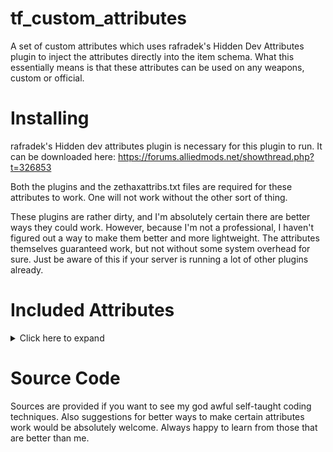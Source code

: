 # tf_custom_attributes
A set of custom attributes which uses rafradek's Hidden Dev Attributes plugin to inject the attributes directly into the item schema. What this essentially means is that these attributes can be used on any weapons, custom or official.

# Installing

rafradek's Hidden dev attributes plugin is necessary for this plugin to run. It can be downloaded here: https://forums.alliedmods.net/showthread.php?t=326853

Both the plugins and the zethaxattribs.txt files are required for these attributes to work. One will not work without the other sort of thing.

These plugins are rather dirty, and I'm absolutely certain there are better ways they could work. However, because I'm not a professional, I haven't figured out a way to make them better and more lightweight. The attributes themselves guaranteed work, but not without some system overhead for sure. Just be aware of this if your server is running a lot of other plugins already.

# Included Attributes

<details> <p>
  <summary> Click here to expand </summary>

```
"fire rate bonus after deploy" #5201
  Grants the given weapon a given fire rate bonus for the first 3 seconds after deploying
    0.75 = 25% fire rate bonus for the first 3 seconds after deploying
  TO DO: Make a convar that controls duration

"fire rate bonus on primary" #5200
  Grants your primary weapon the given fire rate bonus
    0.9 = 10% fire rate bonus on the primary weapon

"reload rate bonus on primary" #4999
  Grants your primary weapon the given reload rate bonus
    0.9 = 10% reload rate bonus on the primary weapon
 
"kill with any weapon reloads" #5204
  Instantly reloads the given amount of ammo into a weapon's clip on kill, regardless of what weapon got the kill. 
    2 = 2 rounds loaded into the clip.
  Respects "While Active" rules.

"percent damage done heals" #5205
  A given percent of damage dealt is returned as health. 
    0.25 = 25% damage returned as health
    
"heal for healing done" #5206
  A given percent of healing done to other players is returned as health.
    0.25 = 25% healing done restores health

"bullets ignite at close range" #5207
  Allows a weapon to ignite enemies for a given duration if they are within 500 HU.
    2 = 2 seconds of burn
  TO DO: Make a convar that controls range of ignition

"damage resistance while aiming" #5208
  Multiplies damage taken by the given value while aiming the sniper rifle/spinning the minigun.
    0.8 = 20% damage resistance while aiming/spun up

"ramping damage resistance while aiming" #5209
  Same as above, but instead ramps up over the course of 2 seconds after aiming/spinning up.
    0.8 = 20% damage resistance at maximum
  This damage resistance will decay while being healed, at the same rate as it ramps up.

"speed bonus while capping" #5210
  Multiplies movement speed by the given amount while doing an objective (capturing a point, carrying the intelligence, etc.)
    1.15 = 15% movement speed bonus while capping

"healing bonus with reduced health" #5211
  Multiplies healing received by the given amount, scaling with current health compared to maximum health.
    0.2 = 20% maximum healing bonus
    -0.2 = = 20% maximum healing penalty

"damage penalty after sticky arm" #5212
  Multiplies damage dealt by the given amount for the first second after the most recent stickybomb fired arms.
    0.8 = 20% damage penalty for the first second after arming
  TO DO: Make a convar that allows for adjusting duration

"crit vs gassed players" #5213
  Does what it says on the tin.
    1 = Enabled
 
"damage resistance while disguised" #5214
  Multiplies damage taken by the given amount while disguised.
    0.8 = 20% damage resistance while disguised

"reduce ubercharge build rate above threshold" #5215
  Reduces ubercharge build rate by 50% when patient is above the given overheal amount.
    1.2 = 120% health, or 20% overheal on a patient, will halve build rate.
  This will not overwrite the default build rate penalty when a patient is above 142.5% health.

"decaying dmg penalty after sticky arm" #5216
  Multiplies damage dealt by the given amount for the first second after the most recent stickybomb fired arms.
  This multiplier will scale down linearly over the first second after firing.
    0.8 = 20% decaying damage penalty

"remove overheal on hit" #5217
  Adds the victim's overhealed health to damage dealt.
    1 = Enabled

"apply healing received penalty on hit" #5218
  Inflicts a healing debuff on the victim for 5 seconds. This debuff multiplies healing received by the given amount. Applies to mediguns, dispensers, and medkits.
    0.8 = 20% reduction in healing for 5 seconds.
  TO DO: Make a convar for adjusting the duration

"damage bonus vs stunned players" #5219
  Multiplies damage dealt to slowed or stunned players. 
    1.2 = 20% damage bonus vs stunned players
 
"speed boost on hit burning player" #5220
  Grants a speed boost for the given duration after hitting a burning player.
    3.0 = 3 second speed boost for hitting a burning player.

"remove afterburn on hit" #5221
  Extinguishes a burning victim on hit.
    1 = Enabled.

"heal on kill any weapon" #5222
  When a kill is made with any weapon, the killer is healed for the given amount. This can overheal up to 150%.
    25 = 25 health on kill with any weapon
  Will not respect "While Active" rules. There's an attribute for that already in game.

"heal on assist" #5223
  Assisting in a kill will heal for the given amount. This can overheal up to 150%.
  Respects "While Active" rules.
```

</p>
</details>

# Source Code

Sources are provided if you want to see my god awful self-taught coding techniques. Also suggestions for better ways to make certain attributes work would be absolutely welcome. Always happy to learn from those that are better than me.
